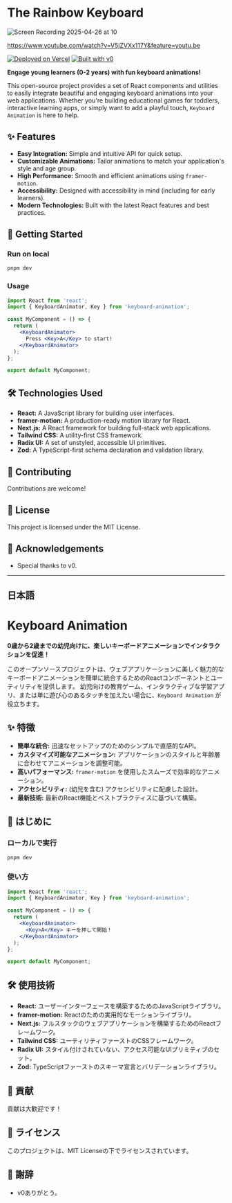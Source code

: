 # The Rainbow Keyboard

![Screen Recording 2025-04-26 at 10](https://github.com/user-attachments/assets/925f0cb4-9195-44fd-8af9-bbc2aed6394b)

https://www.youtube.com/watch?v=V5jZVXx117Y&feature=youtu.be

[![Deployed on Vercel](https://img.shields.io/badge/Deployed%20on-Vercel-black?style=for-the-badge&logo=vercel)](https://vercel.com/matsubos-projects/v0-keyboard-animation)
[![Built with v0](https://img.shields.io/badge/Built%20with-v0.dev-black?style=for-the-badge)](https://v0.dev/chat/projects/g8Niqi0Ts9N)

**Engage young learners (0-2 years) with fun keyboard animations!**

This open-source project provides a set of React components and utilities to easily integrate beautiful and engaging keyboard animations into your web applications. Whether you're building educational games for toddlers, interactive learning apps, or simply want to add a playful touch, `Keyboard Animation` is here to help.

## ✨ Features

* **Easy Integration:** Simple and intuitive API for quick setup.
* **Customizable Animations:** Tailor animations to match your application's style and age group.
* **High Performance:** Smooth and efficient animations using `framer-motion`.
* **Accessibility:** Designed with accessibility in mind (including for early learners).
* **Modern Technologies:** Built with the latest React features and best practices.

## 🚀 Getting Started

### Run on local

```bash
pnpm dev
````

### Usage

```jsx
import React from 'react';
import { KeyboardAnimator, Key } from 'keyboard-animation';

const MyComponent = () => {
  return (
    <KeyboardAnimator>
      Press <Key>A</Key> to start!
    </KeyboardAnimator>
  );
};

export default MyComponent;
```

## 🛠️ Technologies Used

  * **React:** A JavaScript library for building user interfaces.
  * **framer-motion:** A production-ready motion library for React.
  * **Next.js:** A React framework for building full-stack web applications.
  * **Tailwind CSS:** A utility-first CSS framework.
  * **Radix UI:** A set of unstyled, accessible UI primitives.
  * **Zod:** A TypeScript-first schema declaration and validation library.

## 🤝 Contributing

Contributions are welcome\!

## 📄 License

This project is licensed under the MIT License.

## 🙏 Acknowledgements

  * Special thanks to v0.

-----

## 日本語

# Keyboard Animation

[](https://vercel.com/matsubos-projects/v0-keyboard-animation)
[](https://v0.dev/chat/projects/g8Niqi0Ts9N)

**0歳から2歳までの幼児向けに、楽しいキーボードアニメーションでインタラクションを促進！**

このオープンソースプロジェクトは、ウェブアプリケーションに美しく魅力的なキーボードアニメーションを簡単に統合するためのReactコンポーネントとユーティリティを提供します。 幼児向けの教育ゲーム、インタラクティブな学習アプリ、または単に遊び心のあるタッチを加えたい場合に、`Keyboard Animation` が役立ちます。

## ✨ 特徴

  * **簡単な統合:** 迅速なセットアップのためのシンプルで直感的なAPI。
  * **カスタマイズ可能なアニメーション:** アプリケーションのスタイルと年齢層に合わせてアニメーションを調整可能。
  * **高いパフォーマンス:** `framer-motion` を使用したスムーズで効率的なアニメーション。
  * **アクセシビリティ:** (幼児を含む) アクセシビリティに配慮した設計。
  * **最新技術:** 最新のReact機能とベストプラクティスに基づいて構築。

## 🚀 はじめに

### ローカルで実行

```bash
pnpm dev
```

### 使い方

```jsx
import React from 'react';
import { KeyboardAnimator, Key } from 'keyboard-animation';

const MyComponent = () => {
  return (
    <KeyboardAnimator>
      <Key>A</Key> キーを押して開始！
    </KeyboardAnimator>
  );
};

export default MyComponent;
```

## 🛠️ 使用技術

  * **React:** ユーザーインターフェースを構築するためのJavaScriptライブラリ。
  * **framer-motion:** Reactのための実用的なモーションライブラリ。
  * **Next.js:** フルスタックのウェブアプリケーションを構築するためのReactフレームワーク。
  * **Tailwind CSS:** ユーティリティファーストのCSSフレームワーク。
  * **Radix UI:** スタイル付けされていない、アクセス可能なUIプリミティブのセット。
  * **Zod:** TypeScriptファーストのスキーマ宣言とバリデーションライブラリ。

## 🤝 貢献

貢献は大歓迎です！

## 📄 ライセンス

このプロジェクトは、MIT Licenseの下でライセンスされています。

## 🙏 謝辞

  * v0ありがとう。
